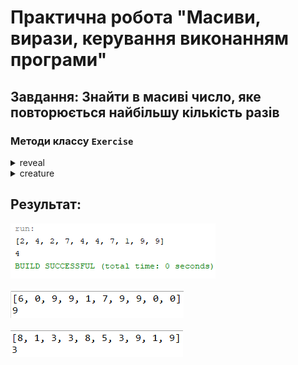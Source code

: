 # Практична робота "Масиви, вирази, керування виконанням програми"

## Завдання: Знайти в масиві число, яке повторюється найбільшу кількість разів

### Методи классу ```Exercise```
<details>
  <summary>reveal</summary>
	
  ```java
/**
	 * Знаходить в массиві число, яке повторюється найбільшу кількість разів
	 * 
	 * @param arr массив
	 * @return Повертає число, яке в массиві повторюються найбільшу кількість разів
	 */
	public static int reveal(int[] arr) 
   {
		Map<Integer, Integer> nums = new HashMap<>();
		for (int number : arr) 
      {
			Integer i = nums.get(number);
			nums.put(number, i == null ? 1 : i+1);
		}	
		int max = Collections.max(nums.values());
		for (Map.Entry<Integer, Integer> number : nums.entrySet()) 
      {
			if (number.getValue() == max)
				return number.getKey();
		}
		return -1;
	}
  ```
  
</details>
<details>
  <summary>creature</summary>
	
  ```java
	private static final ThreadLocalRandom rnd = ThreadLocalRandom.current();
	
	/**
	 * Створює массив за вказаною довжиною і генерує його значення
	 * @param size довжина массива
	 * @return массив
	 */
	public static int[] creature(int size) 
   {
		int[] array = new int[size];
		for (int i = 0; i < size; i++) 
      {
			array[i] = rnd.nextInt(10);
		}
		return array;
	}
  ```
  
</details>

Результат:
----

![Gitter](https://github.com/ppc-ntu-khpi/34-arrays-NastyaBrilova/blob/master/%D0%A1%D0%BD%D0%B8%D0%BC%D0%BE%D0%BA%201.PNG)<br><br>
![Gitter](https://github.com/ppc-ntu-khpi/34-arrays-coldbeatz/blob/master/Screenshot_18.png)<br><br>
![Gitter](https://github.com/ppc-ntu-khpi/34-arrays-coldbeatz/blob/master/Screenshot_20.png)<br>
